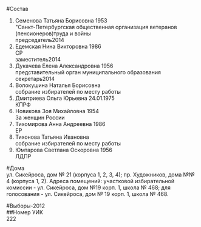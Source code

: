 #Состав  
1. Семенова Татьяна Борисовна 1953  
    "Санкт-Петербургская общественная организация ветеранов (пенсионеров)труда и войны  
    председатель2014  
2. Едемская Нина Викторовна 1986  
    СР  
    заместитель2014  
3. Дукачева Елена Александровна 1956  
    представительный орган муниципального образования  
    секретарь2014  
4. Волокушина Наталья Борисовна  
    собрание избирателей по месту работы  
5. Дмитриева Ольга Юрьевна 24.01.1975  
    КПРФ  
6. Новикова Зоя Михайловна 1954  
    За женщин России  
7. Тихомирова Анна Андреевна 1986  
    ЕР  
8. Тихонова Татьяна Ивановна  
    собрание избирателей по месту работы  
9. Юмтарова Светлана Оскоровна 1956  
    ЛДПР  
  
#Дома  
ул. Сикейроса, дом № 21 (корпуса 1, 2, 3, 4); пр. Художников, дома №№ 4 (корпуса 1, 2). Адреса помещений: участковой избирательной комиссии - ул. Сикейроса, дом №19 корп. 1, школа № 468; для голосования - ул. Сикейроса, дом № 19 корп. 1, школа № 468.  
  
#Выборы-2012  
##Номер УИК  
222  
